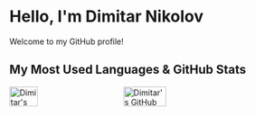 # Hello, I'm Dimitar Nikolov

Welcome to my GitHub profile!

## My Most Used Languages & GitHub Stats

<div style="display: flex; flex-direction: row;">
    <a href="https://github.com/Dimitar759/github-readme-stats" style="width: 40%;">
        <img src="https://github-readme-stats.vercel.app/api/top-langs/?username=Dimitar759&layout=pie" alt="Dimitar's most used programming languages" style="width: 50%;">
    </a>
    <a href="https://github.com/Dimitar759/github-readme-stats#gh-light-mode-only" style="width: 60%;">
        <img src="https://github-readme-stats.vercel.app/api?username=Dimitar759&show_icons=true&theme=default#gh-light-mode-only" alt="Dimitar's GitHub stats-Light" style="width: 50%;">
    </a>
</div>

